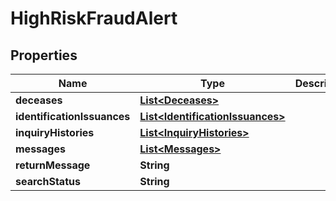 

# HighRiskFraudAlert


## Properties

| Name | Type | Description | Notes |
|------------ | ------------- | ------------- | -------------|
|**deceases** | [**List&lt;Deceases&gt;**](Deceases.md) |  |  [optional] |
|**identificationIssuances** | [**List&lt;IdentificationIssuances&gt;**](IdentificationIssuances.md) |  |  [optional] |
|**inquiryHistories** | [**List&lt;InquiryHistories&gt;**](InquiryHistories.md) |  |  [optional] |
|**messages** | [**List&lt;Messages&gt;**](Messages.md) |  |  [optional] |
|**returnMessage** | **String** |  |  [optional] |
|**searchStatus** | **String** |  |  [optional] |



